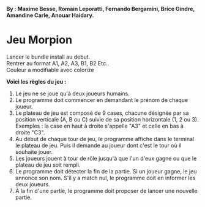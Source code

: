 **By : Maxime Besse, Romain Leporatti, Fernando Bergamini, Brice Gindre, Amandine Carle, Anouar Haidary.**

# Jeu Morpion

Lancer le bundle install au debut.\
Rentrer au format A1, A2, A3, B1, B2 Etc..\
Couleur a modifiable avec colorize

**Voici les règles du jeu :**

1. Le jeu ne se joue qu'à deux joueurs humains.
2. Le programme doit commencer en demandant le prénom de chaque joueur.
3. Le plateau de jeu est composé de 9 cases, chacune désignée par sa position verticale (A, B ou C) suivie de sa position horizontale (1, 2 ou 3). Exemples : la case en haut à droite s'appelle "A3" et celle en bas à droite "C3".
4. Au début de chaque tour de jeu, le programme affiche dans le terminal le plateau de jeu. Puis il demande au joueur dont c'est le tour où il souhaite jouer.
5. Les joueurs jouent à tour de rôle jusqu'à que l'un d'eux gagne ou que le plateau de jeu soit rempli.
6. Le programme doit détecter la fin de la partie. Si un joueur gagne, le jeu annonce son nom. S'il y a match nul, le programme doit en informer les deux joueurs.
7. À la fin d'une partie, le programme doit proposer de lancer une nouvelle partie.
